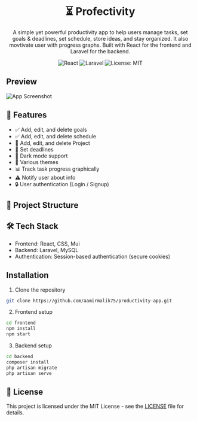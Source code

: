 <div align="center">

# ⏳ Profectivity
A simple yet powerful productivity app to help users manage tasks, set goals & deadlines, set schedule, store ideas, and stay organized. It also movtivate user with progress graphs. Built with React for the frontend and Laravel for the backend.

![React](https://img.shields.io/badge/Frontend-React-blue)
![Laravel](https://img.shields.io/badge/Backend-Laravel-red)
![License: MIT](https://img.shields.io/badge/License-MIT-green)

</div>

## Preview
![App Screenshot]()


## 🚀 Features

- ✅ Add, edit, and delete goals
- ✅ Add, edit, and delete schedule
- 📜 Add, edit, and delete Project
- 📅 Set deadlines
- 🌙 Dark mode support
- 🎨 Various themes
- 📊 Track task progress graphically
- ⚠  Notify user about info 
- 🔒 User authentication (Login / Signup)

## 📂 Project Structure

## 🛠️ Tech Stack

- Frontend: React, CSS, Mui
- Backend: Laravel, MySQL
- Authentication: Session-based authentication (secure cookies)
## Installation

1. Clone the repository
```bash
git clone https://github.com/aamirmalik75/productivity-app.git
```

2. Frontend setup
```bash
cd frontend
npm install
npm start
```

3. Backend setup
```bash
cd backend
composer install
php artisan migrate
php artisan serve
```

## 📄 License

This project is licensed under the MIT License - see the [LICENSE](LICENSE) file for details.
